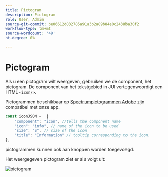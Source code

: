 ```yaml
---
title: Pictogram
description: Pictogram
role: User, Admin
source-git-commit: be06612d832785a91a3b2a89b84e0c2438ba30f2
workflow-type: tm+mt
source-wordcount: '49'
ht-degree: 0%

---
```


# Pictogram

Als u een pictogram wilt weergeven, gebruiken we de component, het pictogram.
De component van het tekstgebied in JUI vertegenwoordigt een HTML `<icon/>`.

Pictogrammen beschikbaar op [Spectrumpictogrammen Adobe](https://spectrum.adobe.com/page/icons/) zijn compatibel met onze app.

```js title="icon.js"
const iconJSON =  {
    "component": "icon", //tells the component name
    "icon": "info", // name of the icon to be used
    "size": "S", // size of the icon
    "title": "Information" // tooltip corresponding to the icon.
},
```

pictogrammen kunnen ook aan knoppen worden toegevoegd.

Het weergegeven pictogram ziet er als volgt uit:

![pictogram](./imgs/info_icon.png "Pictogram")
